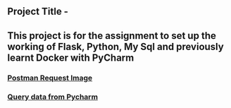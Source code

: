## Project Title -
## This project is for the assignment to set up the working of Flask, Python, My Sql and previously learnt Docker with PyCharm

### [Postman Request Image](https://github.com/gn32/PythonDockerFlaskPycharm/blob/main/screenshots/postmansnippet.PNG)
### [Query data from Pycharm](https://github.com/gn32/PythonDockerFlaskPycharm/blob/main/screenshots/databasesnippet.PNG)
